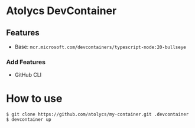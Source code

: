 # Atolycs DevContainer

## Features
* Base: `mcr.microsoft.com/devcontainers/typescript-node:20-bullseye`

### Add Features
* GitHub CLI


# How to use
```
$ git clone https://github.com/atolycs/my-container.git .devcontainer
$ devcontainer up
```



